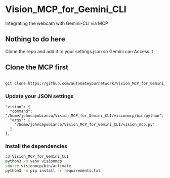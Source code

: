 # Vision_MCP_for_Gemini_CLI
Integrating the webcam with Gemini-CLI via MCP

## Nothing to do here 

Clone the repo and add it to your settings.json so Gemini can Access it 

## Clone the MCP first 
```bash

git clone https://github.com/automateyournetwork/Vision_MCP_for_Gemini_CLI

```

### Update your JSON settings

    "vision": {
      "command": "/home/johncapobianco/Vision_MCP_for_Gemini_CLI/visionmcp/bin/python",
      "args": [
        "/home/johncapobianco/Vision_MCP_for_Gemini_CLI/vision_mcp.py"
      ]
    }, 

### Install the dependencies 

```bash
cd Vision_MCP_for_Gemini_CLI
python3 -m venv visionmcp
source visionmcp/bin/activate
python3 -m pip install -r requirements.txt
```